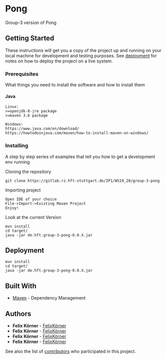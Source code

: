 # Pong

Group-3 version of Pong

## Getting Started

These instructions will get you a copy of the project up and running on your local machine for development and testing purposes. See [deployment](##Deployment) for notes on how to deploy the project on a live system.

### Prerequisites

What things you need to install the software and how to install them

#### Java
```
Linux:
>=openjdk-8-jre package
>=maven 3.6 package

Windows:
https://www.java.com/en/download/
https://howtodoinjava.com/maven/how-to-install-maven-on-windows/
```

### Installing

A step by step series of examples that tell you how to get a development env running

Cloning the repository

```
git clone https://gitlab.rz.hft-stuttgart.de/IP1/WS19_20/group-3-pong
```

Importing project

```
Open IDE of your choice
File->Import->Existing Maven Project
Enjoy!
```

Look at the current Version

```
mvn install
cd target/
java -jar de.hft.group-3-pong-0.0.X.jar
```

## Deployment

```
mvn install
cd target/
java -jar de.hft.group-3-pong-0.0.X.jar
```

## Built With

* [Maven](https://maven.apache.org/) - Dependency Management

## Authors

* **Felix Körner** - [FelixKörner](https://gitlab.rz.hft-stuttgart.de/91kofe1bif)
* **Felix Körner** - [FelixKörner](https://gitlab.rz.hft-stuttgart.de/91kofe1bif)
* **Felix Körner** - [FelixKörner](https://gitlab.rz.hft-stuttgart.de/91kofe1bif)
* **Felix Körner** - [FelixKörner](https://gitlab.rz.hft-stuttgart.de/91kofe1bif)

See also the list of [contributors](https://github.com/your/project/contributors) who participated in this project.
